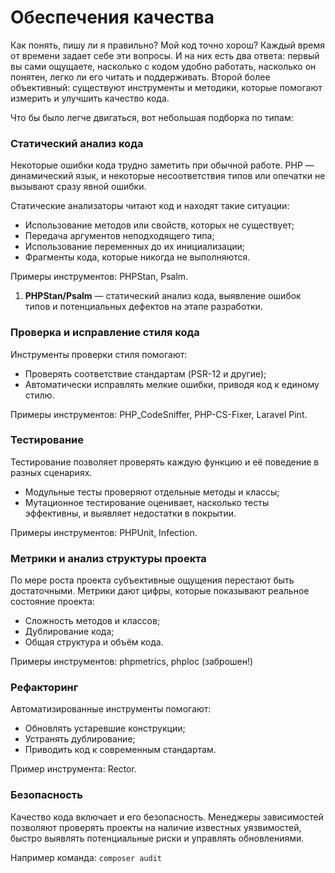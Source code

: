 # Обеспечения качества

Как понять, пишу ли я правильно? Мой код точно хорош?
Каждый время от времени задает себе эти вопросы. И на них есть два ответа: первый вы сами ощущаете, насколько с кодом
удобно
работать, насколько он понятен, легко ли его читать и поддерживать. Второй более объективный: существуют инструменты и
методики, которые помогают измерить и улучшить качество кода.

Что бы было легче двигаться, вот небольшая подборка по типам:

### Статический анализ кода

Некоторые ошибки кода трудно заметить при обычной работе.
PHP — динамический язык, и некоторые несоответствия типов или опечатки не вызывают сразу явной ошибки.

Статические анализаторы читают код и находят такие ситуации:

- Использование методов или свойств, которых не существует;
- Передача аргументов неподходящего типа;
- Использование переменных до их инициализации;
- Фрагменты кода, которые никогда не выполняются.

Примеры инструментов: PHPStan, Psalm.

1. **PHPStan/Psalm** — статический анализ кода, выявление ошибок типов и потенциальных дефектов на этапе разработки.

### Проверка и исправление стиля кода

Инструменты проверки стиля помогают:

- Проверять соответствие стандартам (PSR-12 и другие);
- Автоматически исправлять мелкие ошибки, приводя код к единому стилю.

Примеры инструментов: PHP_CodeSniffer, PHP-CS-Fixer, Laravel Pint.

### Тестирование

Тестирование позволяет проверять каждую функцию и её поведение в разных сценариях.

- Модульные тесты проверяют отдельные методы и классы;
- Мутационное тестирование оценивает, насколько тесты эффективны, и выявляет недостатки в покрытии.

Примеры инструментов: PHPUnit, Infection.

### Метрики и анализ структуры проекта

По мере роста проекта субъективные ощущения перестают быть достаточными. Метрики дают цифры, которые показывают реальное
состояние проекта:

- Сложность методов и классов;
- Дублирование кода;
- Общая структура и объём кода.

Примеры инструментов: phpmetrics, phploc (заброшен!)

### Рефакторинг

Автоматизированные инструменты помогают:

- Обновлять устаревшие конструкции;
- Устранять дублирование;
- Приводить код к современным стандартам.

Пример инструмента: Rector.

### Безопасность

Качество кода включает и его безопасность. Менеджеры зависимостей позволяют проверять проекты на наличие известных
уязвимостей, быстро выявлять потенциальные риски и управлять обновлениями.

Например команда: `composer audit`

